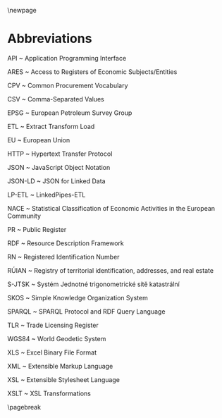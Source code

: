 \newpage

# Abbreviations

API
~ Application Programming Interface

ARES
~ Access to Registers of Economic Subjects/Entities

CPV
~ Common Procurement Vocabulary

CSV
~ Comma-Separated Values

EPSG
~ European Petroleum Survey Group

ETL
~ Extract Transform Load

EU
~ European Union

HTTP
~ Hypertext Transfer Protocol

JSON
~ JavaScript Object Notation

JSON-LD
~ JSON for Linked Data

LP-ETL
~ LinkedPipes-ETL

NACE
~ Statistical Classification of Economic Activities in the European Community

PR
~ Public Register

RDF
~ Resource Description Framework

RN
~ Registered Identification Number

RÚIAN
~ Registry of territorial identification, addresses, and real estate

S-JTSK
~ Systém Jednotné trigonometrické sítě katastrální

SKOS
~ Simple Knowledge Organization System

SPARQL
~ SPARQL Protocol and RDF Query Language

TLR
~ Trade Licensing Register

WGS84
~ World Geodetic System

XLS
~ Excel Binary File Format

XML
~ Extensible Markup Language

XSL
~ Extensible Stylesheet Language

XSLT
~ XSL Transformations

\pagebreak
